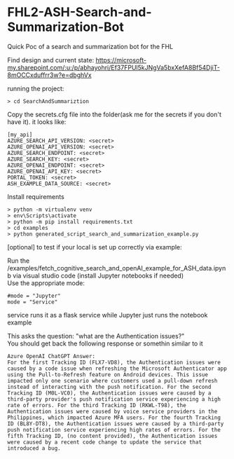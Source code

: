 # FHL2-ASH-Search-and-Summarization-Bot
Quick Poc of a search and summarization bot for the FHL


Find design and current state: https://microsoft-my.sharepoint.com/:u:/p/abhayohri/Ef37FPUl5kJNgVa5bxXefA8Bf54DjiT-8mOCCxduffrr3w?e=dbghVx



running the project:

    > cd SearchAndSummariztion
Copy the secrets.cfg file into the folder(ask me for the secrets if you don't have it). it looks like:

    [my_api]
    AZURE_SEARCH_API_VERSION: <secret>
    AZURE_OPENAI_API_VERSION: <secret>
    AZURE_SEARCH_ENDPOINT: <secret>
    AZURE_SEARCH_KEY: <secret>
    AZURE_OPENAI_ENDPOINT: <secret>
    AZURE_OPENAI_API_KEY: <secret>
    PORTAL_TOKEN: <secret>
    ASH_EXAMPLE_DATA_SOURCE: <secret>
 Install requirements

    > python -m virtualenv venv
    > env\Scripts\activate
    > python -m pip install requirements.txt
    > cd examples
    > python generated_script_search_and_summarization_example.py

[optional] to test if your local is set up correctly via example:

 Run the /examples/fetch_cognitive_search_and_openAI_example_for_ASH_data.ipynb via visual studio code (install Jupyter notebooks if needed)   
Use the appropriate mode:  

    #mode = "Jupyter"  
    mode = "Service"  
service runs it as a flask service while Jupyter just runs the notebook example  


 This asks the question: "what are the Authentication issues?"  
 You should get back the following response or somethin similar to it 


    Azure OpenAI ChatGPT Answer:
    For the first Tracking ID (FLX7-VD8), the Authentication issues were caused by a code issue when refreshing the Microsoft Authenticator app using the Pull-to-Refresh feature on Android devices. This issue impacted only one scenario where customers used a pull-down refresh instead of interacting with the push notification. For the second Tracking ID (M0L-VC0), the Authentication issues were caused by a third-party provider's push notification service experiencing a high rate of errors. For the third Tracking ID (RKWL-T98), the Authentication issues were caused by voice service providers in the Philippines, which impacted Azure MFA users. For the fourth Tracking ID (BL8Y-DT8), the Authentication issues were caused by a third-party push notification service experiencing high rates of errors. For the fifth Tracking ID, (no content provided), the Authentication issues were caused by a recent code change to update the service that introduced a bug.

 






  





